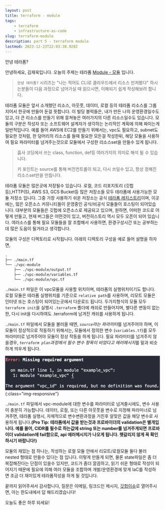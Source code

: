 ```yaml
---
layout: post
title: terraform - module
tags:
    - terraform
    - infrastructure-as-code
slug: terraform-module
description: part 5 - terraform module
lastmod: 2023-12-23T22:03:38.928Z
---
```


안녕 테라폼?

안녕하세요, 김재욱입니다. 오늘의 주제는 테라폼 [Module - 모듈](https://www.terraform.io/docs/configuration/blocks/modules/index.html) 입니다.

> `안녕 테라폼?` 시리즈는 "나는 적어도 CLI로 클라우드에서 리소스 만져봤다" 하시는분들이 다음 과정으로 넘어가실 때 읽으시면, 이해되기 쉽게 작성해보려 합니다.

테라폼 모듈은 앞서 소개했던 리소스, 아웃풋, 데이터, 로컬 등의 테라폼 리소스를 그룹지어서 한곳에 만들어 둔걸 뜻합니다. 이 빌딩 블럭들은, 내가 만든 나의 운영환경일수도 있고, 더 큰 리소스를 만들기 위해 뭉쳐놓은 여러가지의 다른 리소스일수도 있습니다. 모듈의 구분은 작성자 또는 소프트웨어 설계자가 생각하는 논리적인 계획에 의해 짜이는게 일반적입니다. 예를 들어 AWS에 EC2를 만들기 위해서는, vpc도 필요하고, subnet도 필요한 것처럼, 한 덩어리의 리소스를 들때 필요한 모든걸 작성한뒤, 해당 모듈을 사용하여 필요 파라미터를 넘겨주는것으로 모듈에서 구성한 리소스set을 만들수 있게 됩니다.

> 흡사 코딩에서 쓰는 class, function, def등 여러가지의 의미로 해석 될 수 있습니다.
>
> 키 포인트는 source를 통해 버전컨트롤이 되고, 다시 쓰일수 있고, 항상 정해진 리소스set만을 만듭니다.

테라폼 모듈은 많은곳에 저장될수 있습니다. 로컬, 코드 리포지토리 (깃헙 등),HTTP(S), AWS S3, GCS Bucket등 많은 저장소들 모두 테라폼에 사용가능한 모듈 저장소 입니다. 그중 가장 사용하기 쉬운 저장소는 공식 [테라폼 레지스트리](https://registry.terraform.io/browse/modules)이며, 이곳에는, 많은 오픈소스 커뮤니티들이 운영중인 공식/비공식 모듈들이 호스팅이 되어있습니다. 대부분의 모듈들은 깃헙에 오픈소스로 제공되고 있으며, 원하면, 어떠한 코드로 어떻게 만들고, 현재 버그들은 어떤것이 있고, 버전히스토리 역시 모두 오픈이 되어 있습니다. 여러소스를 통해 필요 모듈들을 잘 조합해서 사용하면, 환경구성시간 또는 공부하는데 많은 도움이 될거라고 생각합니다.

모듈의 구성은 디렉토리로 시작됩니다. 아래의 디렉토리 구성을 예로 들어 설명을 하자면,
```
.
├── ./main.tf
└── ./vpc-module
    ├── ./vpc-module/output.tf
    ├── ./vpc-module/variables.tf
    └── ./vpc-module/vpc.tf
```

`./main.tf` 파일은 이 vpc모듈을 사용할 위치이며, 테라폼의 실행위치이기도 합니다. 로컬 모듈은 테라폼 실행위치를 기준으로 `relative path`를 사용하며, 리모트 모듈은 인터넷 또는 호스팅이 되어있는곳에서 다운로드 됩니다. 두가지형식의 모듈 모두 `terraform init`을 실행시 `.terraform` 폴더에 캐쉬로 만들어지며, 별다른 변동이 없는한, 다시 init을 다시하여도 .terraform에 남겨진 캐쉬를 사용하게 됩니다.

`./main.tf` 파일에서 모듈을 불러올 때엔, *`source`라는 파라미터*를 넘겨주어야 하며, 이 모듈이 정상적으로 작동하기 위해서는, 모듈에서 정의한 변수 (`variables.tf`)를 모두 파라미터로 넘겨주어야 모듈이 정상 작동을 하게 됩니다. 필요 파라미터를 넘겨주지 않을경우, *`terraform plan`과정에서 필수 변수 항목이 비었다고 에러메시지*를 밑과 비슷하게 띄우게 됩니다.

![error-missing-variable](../images/2020-12-30-terraform-pt5/missing_variable.png){:class="img-responsive"}

`./main.tf` 파일에서 vpc-module에 대한 변수를 파라미터로 넘겨줄시에도, 변수 사용이 충분히 가능합니다. 데이터, 로컬, 또는 다른 아웃풋을 변수로 지정해 파라미너로 넘겨주면, 테라폼 실행시, 자체적으로 변수변환과정을 거친후 알맞은 값을 해당 변수로 사용하게 됩니다.**(Pro Tip: 테라폼에서 값을 받는것과 프로바이더의 validation은 별개입니다. 예를 들어, CIDR를 필수로 하는값에 string 또는 number를 넘겨주게되면 프로바이더 validation에 fail함으로, api 에러메시지가 나오게 됩니다. 헷갈리지 않게 꼭 확인하시기 바랍니다!)**

모듈의 재밌는 점 하나는, 작성하는 로컬 모듈 안에서 리모트/로컬모듈 둘다 불러 nested 형태로 만들수 있다는 점 입니다. 이렇게 만들게 되면, 물론 state파일은 좀 더 복잡해진다는 단점이 있을수 있지만, 코드가 좀더 깔끔하고, 읽기 쉬운 형태로 작성이 되어지기 때문에 필요에 의해 여러 모듈을 조합하며 개발/운영환경에 맞게 IaC를 작성하면 조금 더 재미있게 테라폼작성을 하게 될 것입니다.

끝까지 읽어주셔서 감사합니다, 질문은 이메일, 링크드인 메시지, [깃헙이슈](https://github.com/iamjaekim/iamjaekim.github.io/issues)로 열어주시면, 아는 한도내에서 답 해드리겠습니다!

오늘도 좋은 하루 되세요!
